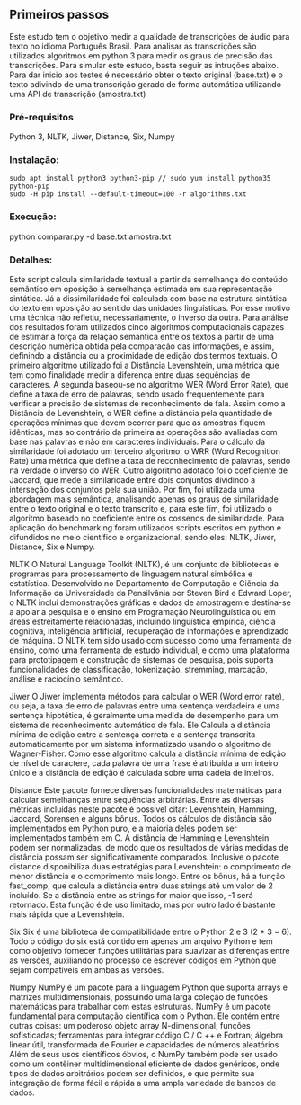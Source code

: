 ## Primeiros passos
Este estudo tem o objetivo medir a qualidade de transcrições de áudio para texto no idioma Português Brasil.
Para analisar as transcrições são utilizados algoritmos em python 3 para medir os graus de precisão das transcrições.
Para simular este estudo, basta seguir as intruções abaixo. 
Para dar inicio aos testes é necessário obter o texto original (base.txt) e o texto adivindo de uma transcrição gerado de forma automática utilizando uma API de transcrição (amostra.txt)

### Pré-requisitos
Python 3,
NLTK,
Jiwer,
Distance,
Six,
Numpy

### Instalação:
	sudo apt install python3 python3-pip // sudo yum install python35 python-pip
	sudo -H pip install --default-timeout=100 -r algorithms.txt
  
  
### Execução:
  python comparar.py -d base.txt amostra.txt

### Detalhes:
Este script calcula similaridade textual a partir da semelhança do conteúdo semântico em oposição à semelhança estimada em sua representação sintática. Já a dissimilaridade foi calculada com base na estrutura sintática do texto em oposição ao sentido das unidades linguísticas. Por esse motivo uma técnica não refletiu, necessariamente, o inverso da outra.
Para análise dos resultados foram utilizados cinco algoritmos computacionais capazes de estimar a força da relação semântica entre os textos a partir de uma descrição numérica obtida pela comparação das informações, e assim, definindo a distância ou a proximidade de edição dos termos textuais.
O primeiro algoritmo utilizado foi a Distância Levenshtein, uma métrica que tem como finalidade medir a diferença entre duas sequências de caracteres. A segunda baseou-se no algoritmo WER (Word Error Rate), que define a taxa de erro de palavras, sendo usado frequentemente para verificar a precisão de sistemas de reconhecimento de fala. Assim como a  Distância de Levenshtein, o WER define a distância pela quantidade de operações mínimas que devem ocorrer para que as amostras fiquem idênticas, mas ao contrário da ​primeira as operações são avaliadas com base nas palavras e não em caracteres individuais.
Para o cálculo da similaridade foi adotado um terceiro algoritmo, o WRR (Word Recognition Rate) uma métrica que define a taxa de reconhecimento de palavras, sendo na verdade o inverso do WER. Outro algoritmo adotado foi o coeficiente de Jaccard, que mede a similaridade entre dois conjuntos dividindo a interseção dos conjuntos pela sua união. Por fim, foi utilizada uma abordagem mais semântica, analisando apenas os graus de similaridade entre o texto original e o texto transcrito e, para este fim, foi utilizado o algoritmo baseado no coeficiente entre os cossenos de similaridade.
Para aplicação do benchmarking foram utilizados scripts escritos em python e difundidos no meio científico e organizacional, sendo eles: NLTK, Jiwer, Distance, Six e Numpy.

NLTK
O Natural Language Toolkit (NLTK), é um conjunto de bibliotecas e programas para processamento de linguagem natural simbólica e estatística. Desenvolvido no Departamento de Computação e Ciência da Informação da Universidade da Pensilvânia por Steven Bird e Edward Loper, o NLTK inclui demonstrações gráficas e dados de amostragem e destina-se a apoiar a pesquisa e o ensino em Programação Neurolinguística ou em áreas estreitamente relacionadas, incluindo linguística empírica, ciência cognitiva, inteligência artificial, recuperação de informações e aprendizado de máquina. 
O NLTK tem sido usado com sucesso como uma ferramenta de ensino, como uma ferramenta de estudo individual, e como uma plataforma para prototipagem e construção de sistemas de pesquisa, pois suporta funcionalidades de classificação, tokenização, stremming, marcação, análise e raciocínio semântico.

Jiwer
O Jiwer implementa métodos para calcular o WER (Word error rate), ou seja, a taxa de erro de palavras entre uma sentença verdadeira e uma sentença hipotética, é geralmente uma medida de desempenho para um sistema de reconhecimento automático de fala. Ele Calcula a distância mínima de edição entre a sentença correta e a sentença transcrita automaticamente por um sistema informatizado usando o algoritmo de Wagner-Fisher. Como esse algoritmo calcula a distância mínima de edição de nível de caractere, cada palavra de uma frase é atribuída a um inteiro único e a distância de edição é calculada sobre uma cadeia de inteiros.

Distance
Este pacote fornece diversas funcionalidades matemáticas para calcular semelhanças entre sequências arbitrárias. Entre as diversas métricas incluídas neste pacote é possível citar: Levenshtein, Hamming, Jaccard, Sorensen e alguns bônus. Todos os cálculos de distância são implementados em Python puro, e a maioria deles podem ser implementados também em C.
A distância de Hamming e Levenshtein podem ser normalizadas, de modo que os resultados de várias medidas de distância possam ser significativamente comparados. Inclusive o pacote distance disponibiliza duas estratégias para Levenshtein: o comprimento de menor distância e o comprimento mais longo.
Entre os bônus, há a função fast_comp, que calcula a distância entre duas strings até um valor de 2 incluído. Se a distância entre as strings for maior que isso, -1 será retornado. Esta função é de uso limitado, mas por outro lado é bastante mais rápida que a Levenshtein.

Six
Six é uma biblioteca de compatibilidade entre o Python 2 e 3 (2 * 3 = 6). Todo o código do six está contido em apenas um arquivo Python e tem como objetivo fornecer funções utilitárias para suavizar as diferenças entre as versões, auxiliando no processo de escrever códigos em Python que sejam compatíveis em ambas as versões.

Numpy
NumPy é um pacote para a linguagem Python que suporta arrays e matrizes multidimensionais, possuindo uma larga coleção de funções matemáticas para trabalhar com estas estruturas. NumPy é um pacote fundamental para computação científica com o Python. Ele contém entre outras coisas:
um poderoso objeto array N-dimensional;
funções sofisticadas;
ferramentas para integrar código C / C ++ e Fortran;
álgebra linear útil, transformada de Fourier e capacidades de números aleatórios
Além de seus usos científicos óbvios, o NumPy também pode ser usado como um contêiner multidimensional eficiente de dados genéricos, onde tipos de dados arbitrários podem ser definidos, o que permite sua integração de forma fácil e rápida a uma ampla variedade de bancos de dados.
